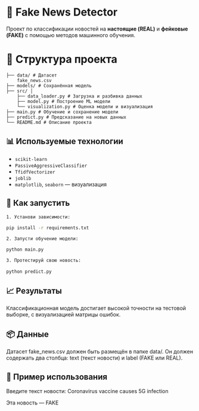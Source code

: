 # 📰 Fake News Detector

Проект по классификации новостей на **настоящие (REAL)** и **фейковые (FAKE)** с помощью методов машинного обучения.

# 📂 Структура проекта


``` project/ 
├── data/ # Датасет 
    fake_news.csv 
├── models/ # Сохранённая модель
├── src/ │ 
    ├── data_loader.py # Загрузка и разбивка данных 
    ├── model.py # Построение ML модели 
    └── visualization.py # Оценка модели и визуализация 
├── main.py # Обучение и сохранение модели
├── predict.py # Предсказание на новых данных 
└── README.md # Описание проекта 
```

## 📊 Используемые технологии

- `scikit-learn`
- `PassiveAggressiveClassifier`
- `TfidfVectorizer`
- `joblib`
- `matplotlib`, `seaborn` — визуализация

## 🚀 Как запустить
```bash
1. Установи зависимости:
   
pip install -r requirements.txt

2. Запусти обучение модели:

python main.py

3. Протестируй свою новость:
   
python predict.py
```

## 📈 Результаты

Классификационная модель достигает высокой точности на тестовой выборке, с визуализацией матрицы ошибок.

## 📦 Данные

Датасет fake_news.csv должен быть размещён в папке data/.
Он должен содержать два столбца: text (текст новости) и label (FAKE или REAL).

## 🤖 Пример использования

Введите текст новости: 
Coronavirus vaccine causes 5G infection

Эта новость — FAKE
